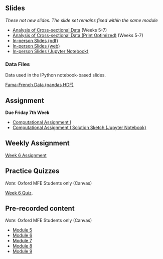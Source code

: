 <!--
.. title: Financial Econometrics I: Week 6
.. slug: michaelmas-term-6
.. date: 2020-01-27 17:51:04 UTC
.. tags: teaching, mfe
.. category: teaching 
.. link: 
.. description: Teaching resources for MFE Financial Econometrics I Week 6
.. type: text
.. jumbotron_color: #002147
.. jumbotron_light: True
.. jumbotron: MFE Financial Econometrics I: Week 6
.. jumbotron_text: Teaching material from Week 6.
-->

## Slides

*These not new slides. The slide set remains fixed within the same module*

* [Analysis of Cross-sectional Data](/files/teaching/mfe/slides/cross-section-slides-2020-2021.pdf) (Weeks 5-7)
* [Analysis of Cross-sectional Data (Print Optimized)](/files/teaching/mfe/slides/cross-section-slides-2020-2021-print.pdf) (Weeks 5-7)
* [In-person Slides (pdf)](/files/teaching/mfe/slides/cross-section-2020-21-in-person-slides.pdf)
* [In-person Slides (web)](/files/teaching/mfe/slides/cross-section-slides-2020-2021.html)
* [In-person Slides (Jupyter Notebook)](/files/teaching/mfe/slides/cross-section-slides-2020-2021.ipynb)

### Data Files

Data used in the IPython notebook-based slides.

[Fama-French Data (pandas HDF)](/files/teaching/mfe/data/fama-french-data.h5)

## Assignment

**Due Friday 7th Week**

* [Computational Assignment I](/files/teaching/mfe/assignments/mfe-fe-computational-exercise-1-2020-2021.pdf)
* [Computational Assignment I Solution Sketch (Jupyter Notebook)](/files/teaching/mfe/assignments/mfe-fe-computational-exercise-1-2020-2021.ipynb)

## Weekly Assignment

[Week 6 Assignment](/files/teaching/mfe/homework/mt_week_6_assignment.pdf)

## Practice Quizzes

*Note*: Oxford MFE Students only (Canvas)

[Week 6 Quiz](https://canvas.sbs.ox.ac.uk/courses/1731/quizzes/1988). 

## Pre-recorded content

*Note*: Oxford MFE Students only (Canvas)

* [Module 5](https://ox.cloud.panopto.eu/Panopto/Pages/Viewer.aspx?id=3b0729a1-c6c2-4d70-a853-ac6e00035685)
* [Module 6](https://ox.cloud.panopto.eu/Panopto/Pages/Viewer.aspx?id=7248d227-e8a2-4d27-925e-ac6e002695a0)
* [Module 7](https://ox.cloud.panopto.eu/Panopto/Pages/Viewer.aspx?id=75214473-e224-47f7-bcaa-ac6e01139284)
* [Module 8](https://ox.cloud.panopto.eu/Panopto/Pages/Viewer.aspx?id=135fd2f2-72e2-4139-b522-ac6e018a94b2)
* [Module 9](https://ox.cloud.panopto.eu/Panopto/Pages/Viewer.aspx?id=ea075486-23aa-4a7a-b80c-ac6f00128697)

